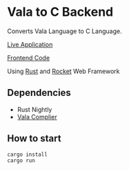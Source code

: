 # Vala to C Backend

Converts Vala Language to C Language.

[Live Application](https://vala-to-c.vercel.app)

[Frontend Code](https://github.com/jhalitaksoy/vala_to_c_frontend)

Using [Rust](https://www.rust-lang.org) and [Rocket](https://rocket.rs/) Web Framework

## Dependencies
- Rust Nightly
- [Vala Complier](https://wiki.gnome.org/Projects/Vala)

## How to start
```bash 
cargo install
cargo run
